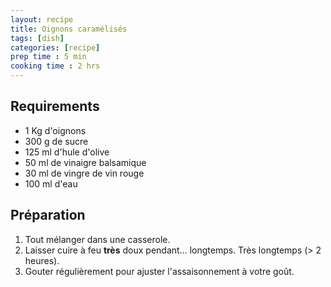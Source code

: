 ```yaml
---
layout: recipe
title: Oignons caramélisés
tags: [dish]
categories: [recipe]
prep time : 5 min
cooking time : 2 hrs
---
```


## Requirements

-   1 Kg d'oignons
-   300 g de sucre
-   125 ml d'hule d'olive
-   50 ml de vinaigre balsamique
-   30 ml de vingre de vin rouge
-   100 ml d'eau

## Préparation

1.  Tout mélanger dans une casserole.
2.  Laisser cuire à feu **très** doux pendant... longtemps. Très longtemps (> 2 heures).
3.  Gouter régulièrement pour ajuster l'assaisonnement à votre goût.
